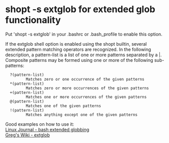 # shopt -s extglob for extended glob functionality

Put 'shopt -s extglob' in your .bashrc or .bash_profile to enable this option.

If the extglob shell option is enabled using the shopt builtin, several
extended pattern matching operators are recognized.  In  the  following
description, a pattern-list is a list of one or more patterns separated
by a |.  Composite patterns may be formed using  one  or  more  of  the
following sub-patterns:

      ?(pattern-list)
             Matches zero or one occurrence of the given patterns
      *(pattern-list)
             Matches zero or more occurrences of the given patterns
      +(pattern-list)
             Matches one or more occurrences of the given patterns
      @(pattern-list)
             Matches one of the given patterns
      !(pattern-list)
             Matches anything except one of the given patterns

Good examples on how to use it:<br>
[Linux Journal - bash extended globbing](https://www.linuxjournal.com/content/bash-extended-globbing)<br>
[Greg's Wiki - extglob](http://mywiki.wooledge.org/glob#extglob)

